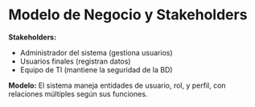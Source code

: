# Modelo de Negocio y Stakeholders

**Stakeholders:**
- Administrador del sistema (gestiona usuarios)
- Usuarios finales (registran datos)
- Equipo de TI (mantiene la seguridad de la BD)

**Modelo:**
El sistema maneja entidades de usuario, rol, y perfil, con relaciones múltiples según sus funciones.
